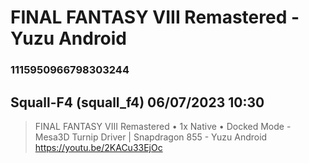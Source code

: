 # FINAL FANTASY VIII Remastered - Yuzu Android
### 1115950966798303244
## Squall-F4 (squall_f4) 06/07/2023 10:30 

> FINAL FANTASY VIII Remastered • 1x Native • Docked Mode - Mesa3D Turnip Driver | Snapdragon 855 - Yuzu Android 
> https://youtu.be/2KACu33EjOc

